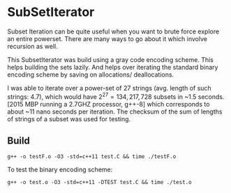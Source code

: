 # SubSetIterator

Subset Iteration can be quite useful when you want to brute force explore an entire powerset.
There are many ways to go about it which involve recursion as well.

This SubsetIterator was build using a gray code encoding scheme. This helps building the sets lazily.
And helps over iterating the standard binary encoding scheme by saving on allocations/ deallocations.

I was able to iterate over a power-set of 27 strings (avg. length of such strings: 4.7), which would have $2^{27} = 134,217,728$ subsets in ~1.5 seconds. [2015 MBP running a 2.7GHZ processor, g++-8] which corresponds to about ~11 nano seconds per iteration. The checksum of the sum of lengths of strings of a subset was used for testing.

## Build

```
g++ -o testF.o -O3 -std=c++11 test.C && time ./testF.o
```

To test the binary encoding scheme:

```
g++ -o test.o -O3 -std=c++11 -DTEST test.C && time ./test.o
```
